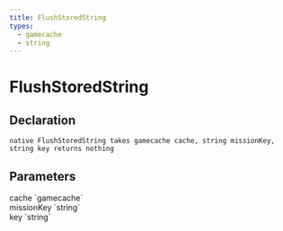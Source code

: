 ```yaml
---
title: FlushStoredString
types:
  - gamecache
  - string
---
```


# FlushStoredString

## Declaration

```
native FlushStoredString takes gamecache cache, string missionKey, string key returns nothing
```

## Parameters
<dl>
  <dt>cache `gamecache`</dt>
  <dd></dd>

  <dt>missionKey `string`</dt>
  <dd></dd>

  <dt>key `string`</dt>
  <dd></dd>
</dl>